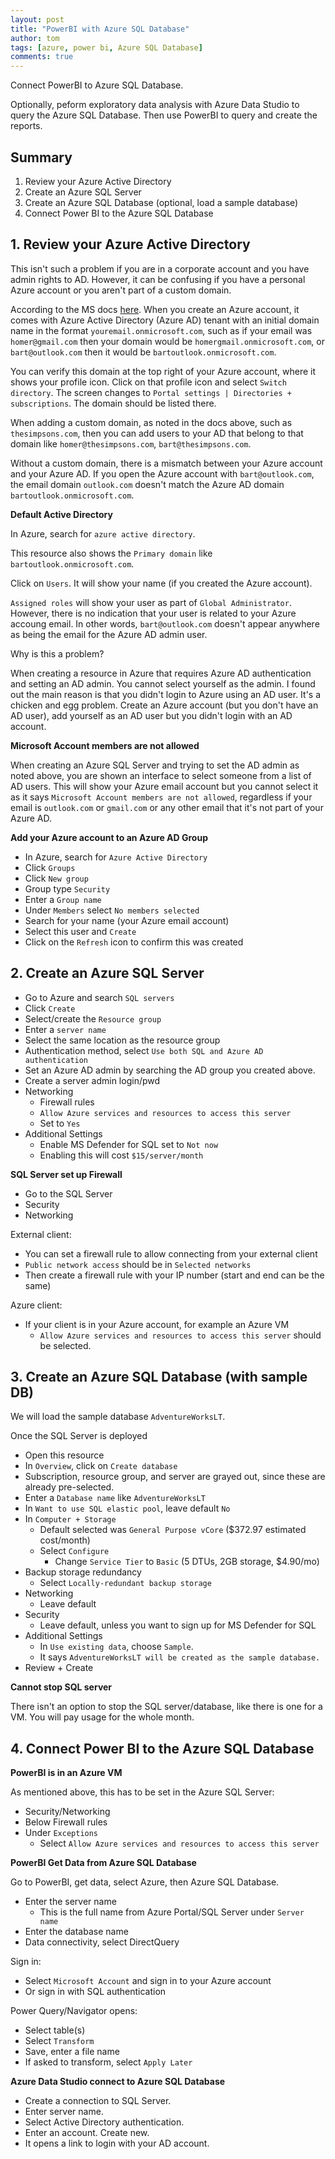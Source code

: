 ```yaml
---
layout: post
title: "PowerBI with Azure SQL Database"
author: tom
tags: [azure, power bi, Azure SQL Database]
comments: true
---
```


Connect PowerBI to Azure SQL Database.

Optionally, peform exploratory data analysis with Azure Data Studio to query the Azure SQL Database. Then use PowerBI to query and create the reports.

## Summary

1. Review your Azure Active Directory
2. Create an Azure SQL Server
3. Create an Azure SQL Database (optional, load a sample database)
4. Connect Power BI to the Azure SQL Database

## 1. Review your Azure Active Directory

This isn't such a problem if you are in a corporate account and you have admin rights to AD. However, it can be confusing if you have a personal Azure account or you aren't part of a custom domain.

According to the MS docs [here](https://learn.microsoft.com/en-us/azure/active-directory/fundamentals/add-custom-domain). When you create an Azure account, it comes with Azure Active Directory (Azure AD) tenant with an initial domain name in the format `youremail.onmicrosoft.com`, such as if your email was `homer@gmail.com` then your domain would be `homergmail.onmicrosoft.com`, or `bart@outlook.com` then it would be `bartoutlook.onmicrosoft.com`.

You can verify this domain at the top right of your Azure account, where it shows your profile icon. Click on that profile icon and select `Switch directory`. The screen changes to `Portal settings | Directories + subscriptions`. The domain should be listed there.

When adding a custom domain, as noted in the docs above, such as `thesimpsons.com`, then you can add users to your AD that belong to that domain like `homer@thesimpsons.com`, `bart@thesimpsons.com`.

Without a custom domain, there is a mismatch between your Azure account and your Azure AD. If you open the Azure account with `bart@outlook.com`, the email domain `outlook.com` doesn't match the Azure AD domain `bartoutlook.onmicrosoft.com`.

**Default Active Directory**

In Azure, search for `azure active directory`.

This resource also shows the `Primary domain` like `bartoutlook.onmicrosoft.com`.

Click on `Users`. It will show your name (if you created the Azure account).

`Assigned roles` will show your user as part of `Global Administrator`. However, there is no indication that your user is related to your Azure accoung email. In other words, `bart@outlook.com` doesn't appear anywhere as being the email for the Azure AD admin user.

Why is this a problem?

When creating a resource in Azure that requires Azure AD authentication and setting an AD admin. You cannot select yourself as the admin. I found out the main reason is that you didn't login to Azure using an AD user. It's a chicken and egg problem. Create an Azure account (but you don't have an AD user), add yourself as an AD user but you didn't login with an AD account.

**Microsoft Account members are not allowed**

When creating an Azure SQL Server and trying to set the AD admin as noted above, you are shown an interface to select someone from a list of AD users. This will show your Azure email account but you cannot select it as it says `Microsoft Account members are not allowed`, regardless if your email is `outlook.com` or `gmail.com` or any other email that it's not part of your Azure AD.

**Add your Azure account to an Azure AD Group**

* In Azure, search for `Azure Active Directory`
* Click `Groups`
* Click `New group`
* Group type `Security`
* Enter a `Group name`
* Under `Members` select `No members selected`
* Search for your name (your Azure email account)
* Select this user and `Create`
* Click on the `Refresh` icon to confirm this was created

## 2. Create an Azure SQL Server

* Go to Azure and search `SQL servers`
* Click `Create`
* Select/create the `Resource group`
* Enter a `server name`
* Select the same location as the resource group
* Authentication method, select `Use both SQL and Azure AD authentication`
* Set an Azure AD admin by searching the AD group you created above.
* Create a server admin login/pwd
* Networking
  * Firewall rules
  * `Allow Azure services and resources to access this server`
  * Set to `Yes`
* Additional Settings
  * Enable MS Defender for SQL set to `Not now`
  * Enabling this will cost `$15/server/month`

**SQL Server set up Firewall**

* Go to the SQL Server
* Security
* Networking

External client:

* You can set a firewall rule to allow connecting from your external client
* `Public network access` should be in `Selected networks`
* Then create a firewall rule with your IP number (start and end can be the same)

Azure client:

* If your client is in your Azure account, for example an Azure VM
  * `Allow Azure services and resources to access this server` should be selected.

## 3. Create an Azure SQL Database (with sample DB)

We will load the sample database `AdventureWorksLT`.

Once the SQL Server is deployed

* Open this resource
* In `Overview`, click on `Create database`
* Subscription, resource group, and server are grayed out, since these are already pre-selected.
* Enter a `Database name` like `AdventureWorksLT`
* In `Want to use SQL elastic pool`, leave default `No`
* In `Computer + Storage`
  * Default selected was `General Purpose vCore` ($372.97 estimated cost/month)
  * Select `Configure`
    * Change `Service Tier` to `Basic` (5 DTUs, 2GB storage, $4.90/mo)
* Backup storage redundancy
  * Select `Locally-redundant backup storage`
* Networking
  * Leave default
* Security
  * Leave default, unless you want to sign up for MS Defender for SQL
* Additional Settings
  * In `Use existing data`, choose `Sample`.
  * It says `AdventureWorksLT will be created as the sample database.`
* Review + Create

**Cannot stop SQL server**

There isn't an option to stop the SQL server/database, like there is one for a VM. You will pay usage for the whole month.

## 4. Connect Power BI to the Azure SQL Database

**PowerBI is in an Azure VM**

As mentioned above, this has to be set in the Azure SQL Server:

* Security/Networking
* Below Firewall rules
* Under `Exceptions`
  * Select `Allow Azure services and resources to access this server`

**PowerBI Get Data from Azure SQL Database**

Go to PowerBI, get data, select Azure, then Azure SQL Database.

* Enter the server name
  * This is the full name from Azure Portal/SQL Server under `Server name`
* Enter the database name
* Data connectivity, select DirectQuery
  
Sign in:

* Select `Microsoft Account` and sign in to your Azure account
* Or sign in with SQL authentication

Power Query/Navigator opens:

* Select table(s)
* Select `Transform`
* Save, enter a file name
* If asked to transform, select `Apply Later`

**Azure Data Studio connect to Azure SQL Database**

* Create a connection to SQL Server.
* Enter server name.
* Select Active Directory authentication.
* Enter an account. Create new.
* It opens a link to login with your AD account.